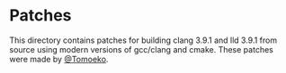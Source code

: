 # Patches
This directory contains patches for building clang 3.9.1 and lld 3.9.1 from source using modern versions of gcc/clang and cmake.
These patches were made by [@Tomoeko](https://github.com/Tomoeko).
